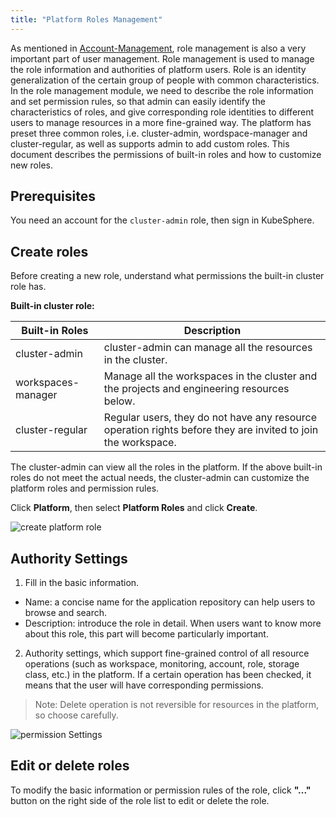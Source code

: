 ```yaml
---
title: "Platform Roles Management"
---
```


As mentioned in [Account-Management](../account-management), role management is also a very important part of user management. Role management is used to manage the role information and authorities of platform users. Role is an identity generalization of the certain group of people with common characteristics. In the role management module, we need to describe the role information and set permission rules, so that admin can easily identify the characteristics of roles, and give corresponding role identities to different users to manage resources in a more fine-grained way. The platform has preset three common roles, i.e. cluster-admin, wordspace-manager and cluster-regular, as well as supports admin to add custom roles. This document describes the permissions of built-in roles and how to customize new roles.

## Prerequisites

You need an account for the `cluster-admin` role, then sign in KubeSphere.

## Create roles

Before creating a new role, understand what permissions the built-in cluster role has.

**Built-in cluster role:**

|Built-in Roles|Description|
|---|---|
|cluster-admin |cluster-admin can manage all the resources in the cluster. |
|workspaces-manager| Manage all the workspaces in the cluster and the projects and engineering resources below. |
|cluster-regular| Regular users, they do not have any resource operation rights before they are invited to join the workspace. |

The cluster-admin can view all the roles in the platform. If the above built-in roles do not meet the actual needs, the cluster-admin can customize the platform roles and permission rules. 

Click **Platform**, then select **Platform Roles** and click **Create**.

![create platform role](/create-platform-role-en.png)

## Authority Settings

1. Fill in the basic information.

- Name: a concise name for the application repository can help users to browse and search.
- Description: introduce the role in detail. When users want to know more about this role, this part will become particularly important.

2. Authority settings, which support fine-grained control of all resource operations (such as workspace, monitoring, account, role, storage class, etc.) in the platform. If a certain operation has been checked, it means that the user will have corresponding permissions. 

> Note: Delete operation is not reversible for resources in the platform, so choose carefully.

![permission Settings](/authority-management-en.png)

## Edit or delete roles

To modify the basic information or permission rules of the role, click **"..."** button on the right side of the role list to edit or delete the role.